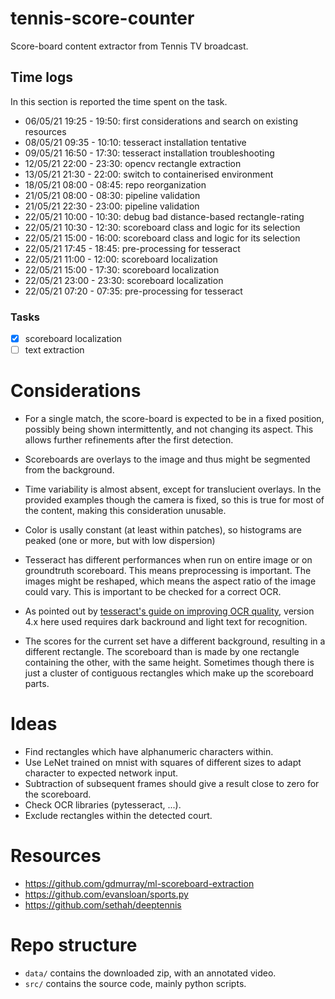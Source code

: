 # tennis-score-counter
Score-board content extractor from Tennis TV broadcast.

## Time logs
In this section is reported the time spent on the task.
- 06/05/21 19:25 - 19:50: first considerations and search on existing resources
- 08/05/21 09:35 - 10:10: tesseract installation tentative
- 09/05/21 16:50 - 17:30: tesseract installation troubleshooting
- 12/05/21 22:00 - 23:30: opencv rectangle extraction
- 13/05/21 21:30 - 22:00: switch to containerised environment
- 18/05/21 08:00 - 08:45: repo reorganization
- 21/05/21 08:00 - 08:30: pipeline validation
- 21/05/21 22:30 - 23:00: pipeline validation
- 22/05/21 10:00 - 10:30: debug bad distance-based rectangle-rating
- 22/05/21 10:30 - 12:30: scoreboard class and logic for its selection
- 22/05/21 15:00 - 16:00: scoreboard class and logic for its selection
- 22/05/21 17:45 - 18:45: pre-processing for tesseract
- 22/05/21 11:00 - 12:00: scoreboard localization
- 22/05/21 15:00 - 17:30: scoreboard localization
- 22/05/21 23:00 - 23:30: scoreboard localization
- 22/05/21 07:20 - 07:35: pre-processing for tesseract

### Tasks
- [x] scoreboard localization
- [ ] text extraction

# Considerations
- For a single match, the score-board is expected to be in a fixed position, possibly being shown intermittently, and not changing its aspect. This allows further refinements after the first detection.
- Scoreboards are overlays to the image and thus might be segmented from the background.
- Time variability is almost absent, except for translucient overlays. In the provided examples though the camera is fixed, so this is true for most of the content, making this consideration unusable.
- Color is usally constant (at least within patches), so histograms are peaked (one or more, but with low dispersion)
- Tesseract has different performances when run on entire image or on groundtruth scoreboard. This means preprocessing is important. The images might be reshaped, which means the aspect
ratio of the image could vary. This is important to be checked for a correct OCR.
- As pointed out by [tesseract's guide on improving OCR quality](https://tesseract-ocr.github.io/tessdoc/ImproveQuality.html), version 4.x here used requires dark backround and light text for recognition.

- The scores for the current set have a different background, resulting in a different rectangle. The scoreboard than is made by one rectangle containing the other, with the same height. Sometimes though there is just a cluster of contiguous rectangles which make up the scoreboard parts.

# Ideas
- Find rectangles which have alphanumeric characters within.
- Use LeNet trained on mnist with squares of different sizes to adapt character to expected network input.
- Subtraction of subsequent frames should give a result close to zero for the scoreboard.
- Check OCR libraries (pytesseract, ...).
- Exclude rectangles within the detected court.

# Resources
- https://github.com/gdmurray/ml-scoreboard-extraction
- https://github.com/evansloan/sports.py
- https://github.com/sethah/deeptennis

# Repo structure
- `data/` contains the downloaded zip, with an annotated video.
- `src/` contains the source code, mainly python scripts.